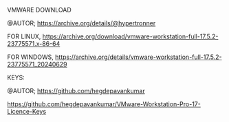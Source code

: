 VMWARE DOWNLOAD

@AUTOR;
https://archive.org/details/@hypertronner

FOR LINUX,
https://archive.org/download/vmware-workstation-full-17.5.2-23775571.x-86-64

FOR WINDOWS,
https://archive.org/details/vmware-workstation-full-17.5.2-23775571_20240629


KEYS:

@AUTOR;
https://github.com/hegdepavankumar

https://github.com/hegdepavankumar/VMware-Workstation-Pro-17-Licence-Keys
